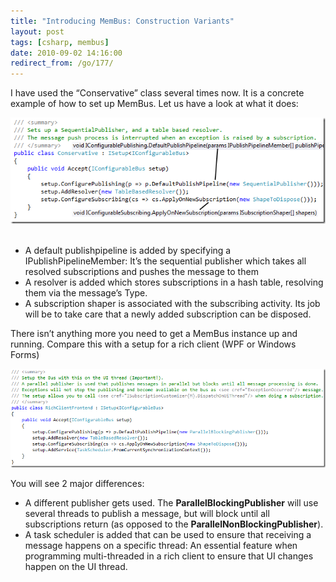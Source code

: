 ```yaml
---
title: "Introducing MemBus: Construction Variants"
layout: post
tags: [csharp, membus]
date: 2010-09-02 14:16:00
redirect_from: /go/177/
---
```


I have used the “Conservative” class several times now. It is a concrete example of how to set up MemBus. Let us have a look at what it does:

![image](/assets/image_35f48b02-c5a5-4090-9a9d-122b6268b256.png "image")&nbsp;

*   A default publishpipeline is added by specifying a IPublishPipelineMember: It’s the sequential publisher which takes all resolved subscriptions and pushes the message to them
*   A resolver is added which stores subscriptions in a hash table, resolving them via the message’s Type.
*   A subscription shaper is associated with the subscribing activity. Its job will be to take care that a newly added subscription can be disposed. 

There isn’t anything more you need to get a MemBus instance up and running. Compare this with a setup for a rich client (WPF or Windows Forms)

![image](/assets/image_6fd22de0-dda4-40d7-af17-74cc4a188340.png "image") 

You will see 2 major differences: 

*   A different publisher gets used. The **ParallelBlockingPublisher** will use several threads to publish a message, but will block until all subscriptions return (as opposed to the **ParallelNonBlockingPublisher**).
*   A task scheduler is added that can be used to ensure that receiving a message happens on a specific thread: An essential feature when programming multi-threaded in a rich client to ensure that UI changes happen on the UI thread.